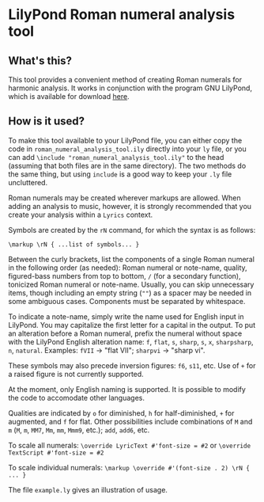 LilyPond Roman numeral analysis tool
====================================

## What's this?

This tool provides a convenient method of creating Roman numerals for harmonic
analysis.  It works in conjunction with the program GNU LilyPond, which is
available for download [here](http://lilypond.org/download.html).

## How is it used?

To make this tool available to your LilyPond file, you can either copy the code
in `roman_numeral_analysis_tool.ily` directly into your `ly` file, or you can add
`\include "roman_numeral_analysis_tool.ily"` to the head (assuming
that both files are in the same directory).  The two methods do the same thing,
but using `include` is a good way to keep your `.ly` file uncluttered.

Roman numerals may be created wherever markups are allowed.  When adding an
analysis to music, however, it is strongly recommended that you create your
analysis within a `Lyrics` context.

Symbols are created by the `rN` command, for which the syntax is as follows:

`\markup \rN { ...list of symbols... }`

Between the curly brackets, list the components of a single Roman numeral in
the following order (as needed): Roman numeral or note-name, quality,
figured-bass numbers from top to bottom, `/` (for a secondary function),
tonicized Roman numeral or note-name.  Usually, you can skip unnecessary items,
though including an empty string (`""`) as a spacer may be needed in some
ambiguous cases.  Components must be separated by whitespace.

To indicate a note-name, simply write the name used for English input in
LilyPond.  You may capitalize the first letter for a capital in the output.
To put an alteration before a Roman numeral, prefix the numeral
without space with the LilyPond English alteration name: `f`, `flat`, `s`,
`sharp`, `s`, `x`, `sharpsharp`, `n`, `natural`.  Examples: `fVII` &#x2192;
"flat VII"; `sharpvi` &#x2192; "sharp vi".

These symbols may also precede inversion figures: `f6`, `s11`, etc.  Use of
`+` for a raised figure is not currently supported.

At the moment, only English naming is supported.  It is possible to modify
the code to accomodate other languages.

Qualities are indicated by `o` for diminished, `h` for half-diminished,
`+` for augmented, and `f` for flat.  Other possibilities include
combinations of `M` and `m` (`M`, `m`, `MM7`, `Mm`, `mm`, `Mmm9`, etc.);
`add`, `add6`, etc.

To scale all numerals: `\override LyricText #'font-size = #2`
or `\override TextScript #'font-size = #2`

To scale individual numerals:
`\markup \override #'(font-size . 2) \rN { ... }`

The file `example.ly` gives an illustration of usage.

